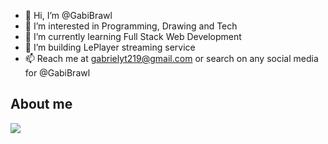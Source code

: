 - 👋 Hi, I’m @GabiBrawl
- 👀 I’m interested in Programming, Drawing and Tech
- 🌱 I’m currently learning Full Stack Web Development
- 💞️ I’m building LePlayer streaming service
- 📫 Reach me at gabrielyt219@gmail.com or search on any social media for @GabiBrawl

## About me
<img src="https://github-readme-stats.vercel.app/api?username=zluvsand&show_icons=true&theme=dark"/>

<!---
GabiBrawl/GabiBrawl is a ✨ special ✨ repository because its `README.md` (this file) appears on your GitHub profile.
You can click the Preview link to take a look at your changes.
--->
